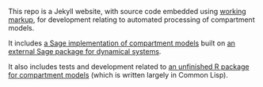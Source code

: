 This repo is a Jekyll website, with source code embedded using
[working markup](http://lalashan.mcmaster.ca/theobio/projects/index.php/Working_Markup),
for development relating to automated processing of compartment models.

It includes [a Sage implementation of compartment models](BoxModelsInSage.html)
built on [an external Sage package for dynamical systems](https://github.com/worden-lee/SageDynamics).

It also includes tests and development related to
[an unfinished R package for compartment models](https://github.com/tcporco/boxmodel)
(which is written largely in Common Lisp).
